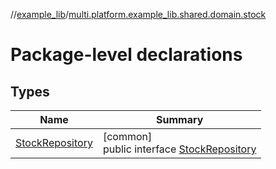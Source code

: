 //[example_lib](../../index.md)/[multi.platform.example_lib.shared.domain.stock](index.md)

# Package-level declarations

## Types

| Name | Summary |
|---|---|
| [StockRepository](-stock-repository/index.md) | [common]<br>public interface [StockRepository](-stock-repository/index.md) |
